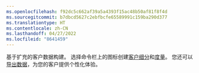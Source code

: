 ```yaml
---
ms.openlocfilehash: f92dc5c662af39a5a4393f15ac48b50af81f8f4d
ms.sourcegitcommit: b7dbcd5627c2ebfbcfe65589991c159ba290d377
ms.translationtype: HT
ms.contentlocale: zh-CN
ms.lasthandoff: 04/27/2022
ms.locfileid: "8641459"
---
```

基于扩充的客户数据构建。 选择命令栏上的图标创建[客户细分](../segments.md)和[度量](../measures.md)。 您还可以[导出数据](../export-destinations.md)，为您的客户提供个性化体验。